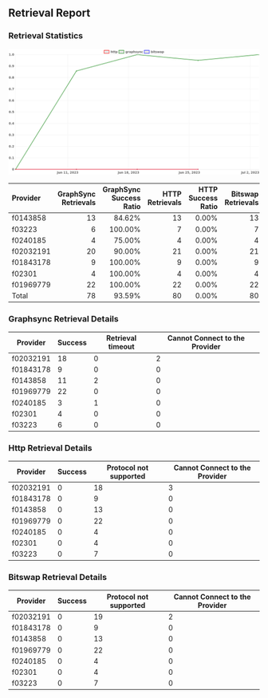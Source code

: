 ## Retrieval Report
### Retrieval Statistics
<img src="https://raw.githubusercontent.com/data-preservation-programs/filplus-checker-assets/main/filecoin-project/filecoin-plus-large-datasets/issues/2021/1688345705237.png"/>

| Provider  | GraphSync Retrievals | GraphSync Success Ratio | HTTP Retrievals | HTTP Success Ratio | Bitswap Retrievals | Bitswap Success Ratio |
| :-------- | -------------------: | ----------------------: | --------------: | -----------------: | -----------------: | --------------------: |
| f0143858  |                   13 |                  84.62% |              13 |              0.00% |                 13 |                 0.00% |
| f03223    |                    6 |                 100.00% |               7 |              0.00% |                  7 |                 0.00% |
| f0240185  |                    4 |                  75.00% |               4 |              0.00% |                  4 |                 0.00% |
| f02032191 |                   20 |                  90.00% |              21 |              0.00% |                 21 |                 0.00% |
| f01843178 |                    9 |                 100.00% |               9 |              0.00% |                  9 |                 0.00% |
| f02301    |                    4 |                 100.00% |               4 |              0.00% |                  4 |                 0.00% |
| f01969779 |                   22 |                 100.00% |              22 |              0.00% |                 22 |                 0.00% |
| Total     |                   78 |                  93.59% |              80 |              0.00% |                 80 |                 0.00% |

### Graphsync Retrieval Details
| Provider  | Success | Retrieval timeout | Cannot Connect to the Provider |
| --------- | ------- | ----------------- | ------------------------------ |
| f02032191 | 18      | 0                 | 2                              |
| f01843178 | 9       | 0                 | 0                              |
| f0143858  | 11      | 2                 | 0                              |
| f01969779 | 22      | 0                 | 0                              |
| f0240185  | 3       | 1                 | 0                              |
| f02301    | 4       | 0                 | 0                              |
| f03223    | 6       | 0                 | 0                              |

### Http Retrieval Details
| Provider  | Success | Protocol not supported | Cannot Connect to the Provider |
| --------- | ------- | ---------------------- | ------------------------------ |
| f02032191 | 0       | 18                     | 3                              |
| f01843178 | 0       | 9                      | 0                              |
| f0143858  | 0       | 13                     | 0                              |
| f01969779 | 0       | 22                     | 0                              |
| f0240185  | 0       | 4                      | 0                              |
| f02301    | 0       | 4                      | 0                              |
| f03223    | 0       | 7                      | 0                              |

### Bitswap Retrieval Details
| Provider  | Success | Protocol not supported | Cannot Connect to the Provider |
| --------- | ------- | ---------------------- | ------------------------------ |
| f02032191 | 0       | 19                     | 2                              |
| f01843178 | 0       | 9                      | 0                              |
| f0143858  | 0       | 13                     | 0                              |
| f01969779 | 0       | 22                     | 0                              |
| f0240185  | 0       | 4                      | 0                              |
| f02301    | 0       | 4                      | 0                              |
| f03223    | 0       | 7                      | 0                              |
